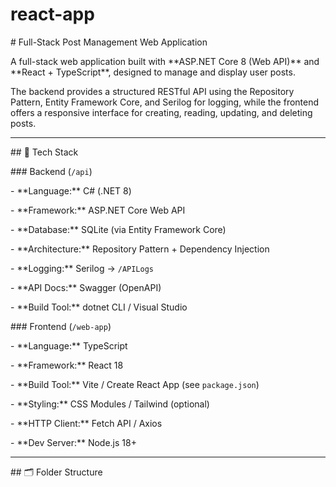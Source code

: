 # react-app



\# Full-Stack Post Management Web Application



A full-stack web application built with \*\*ASP.NET Core 8 (Web API)\*\* and \*\*React + TypeScript\*\*, designed to manage and display user posts.  

The backend provides a structured RESTful API using the Repository Pattern, Entity Framework Core, and Serilog for logging, while the frontend offers a responsive interface for creating, reading, updating, and deleting posts.



---



\## 🧩 Tech Stack



\### Backend (`/api`)

\- \*\*Language:\*\* C# (.NET 8)

\- \*\*Framework:\*\* ASP.NET Core Web API

\- \*\*Database:\*\* SQLite (via Entity Framework Core)

\- \*\*Architecture:\*\* Repository Pattern + Dependency Injection

\- \*\*Logging:\*\* Serilog → `/APILogs`

\- \*\*API Docs:\*\* Swagger (OpenAPI)

\- \*\*Build Tool:\*\* dotnet CLI / Visual Studio



\### Frontend (`/web-app`)

\- \*\*Language:\*\* TypeScript

\- \*\*Framework:\*\* React 18

\- \*\*Build Tool:\*\* Vite / Create React App (see `package.json`)

\- \*\*Styling:\*\* CSS Modules / Tailwind (optional)

\- \*\*HTTP Client:\*\* Fetch API / Axios

\- \*\*Dev Server:\*\* Node.js 18+



---



\## 🗂 Folder Structure





